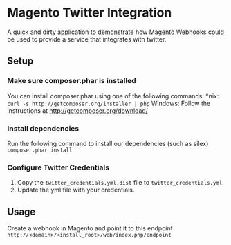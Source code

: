 # Magento Twitter Integration #

A quick and dirty application to demonstrate how Magento Webhooks could be used to provide a service that integrates with twitter.

## Setup ##

### Make sure composer.phar is installed ###

You can install composer.phar using one of the following commands: 
*nix: `curl -s http://getcomposer.org/installer | php`
Windows: Follow the instructions at http://getcomposer.org/download/

### Install dependencies ###
Run the following command to install our dependencies (such as silex)
`composer.phar install`

### Configure Twitter Credentials ###
1. Copy the `twitter_credentials.yml.dist` file to `twitter_credentials.yml`
2. Update the yml file with your credentials.

## Usage ##

Create a webhook in Magento and point it to this endpoint `http://<domain>/<install_root>/web/index.php/endpoint`
